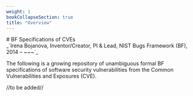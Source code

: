 ```yaml
---
weight: 1
bookCollapseSection: true
title: "Overview"
---
```


<!-- Google tag (gtag.js) -->
<script async src="https://www.googletagmanager.com/gtag/js?id=G-PJ364XPP9F"></script>
<script>
  window.dataLayer = window.dataLayer || [];
  function gtag(){dataLayer.push(arguments);}
  gtag('js', new Date());

  gtag('config', 'G-PJ364XPP9F');
</script># BF Specifications of CVEs <br/> _`Irena Bojanova, Inventor/Creator, PI & Lead, NIST Bugs Framework (BF), 2014 – ~~~`_

The following is a growing repository of unambiguous formal BF specifications of software security vulnerabilities from the Common Vulnerabilities and Exposures (CVE).

//to be added//